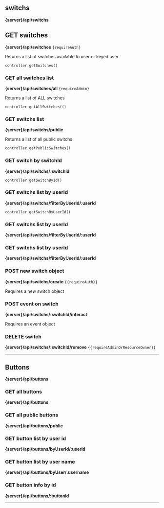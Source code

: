 ## switchs
__{server}/api/switchs__

## GET switches
__{server}/api/switches__
`{requireAuth}`

Returns a list of switches available to user or keyed user

`controller.getSwitches()`


### GET all switches list
__{server}/api/switches/all__
`{requireAdmin}`

Returns a list of ALL switches

`controller.getAllSwitches(()`


### GET switchs list
__{server}/api/switchs/public__

Returns a list of all public switchs

`controller.getPublicSwitches()`


### GET switch by switchId
__{server}/api/switchs/:switchId__

`controller.getSwitchById()`


### GET switchs list by userId
__{server}/api/switchs/filterByUserId/:userId__

`controller.getSwitchByUserId()`


### GET switchs list by userId
__{server}/api/switchs/filterByUserId/:userId__




### GET switchs list by userId
__{server}/api/switchs/filterByUserId/:userId__




### POST new switch object
__{server}/api/switchs/create__ `{{requireAuth}}`

Requires a new switch object


### POST event on switch
__{server}/api/switchs/:switchId/interact__

Requires an event object


### DELETE switch
__{server}/api/switchs/:switchId/remove__ `{{requireAdminOrResourceOwner}}`


---

## Buttons
__{server}/api/buttons__

### GET all buttons
__{server}/api/buttons__

### GET all public buttons
__{server}/api/buttons/public__

### GET button list by user id
__{server}/api/buttons/byUserId/:userId__

### GET button list by user name
__{server}/api/buttons/byUser/:username__

### GET button info by id
__{server}/api/buttons/:buttonId__

---
